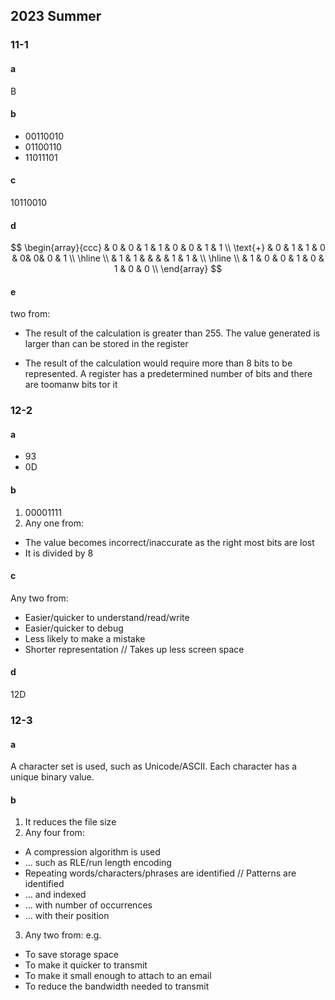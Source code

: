 ## 2023 Summer
### 11-1
#### a
B
#### b
- 00110010 
- 01100110 
- 11011101
#### c
10110010

#### d
$$
\begin{array}{ccc}
 & 0 & 0 & 1 & 1 & 0 & 0 & 1 & 1 \\
\text{+} & 0 & 1 & 1 & 0 & 0& 0& 0 & 1 \\
\hline \\
 & 1 & 1 & & & & 1 & 1 &  \\
\hline \\
 & 1 & 0 & 0 & 1 & 0 & 1 & 0 & 0 \\
\end{array}
$$
#### e
two from:
- The result of the calculation is greater than 255.
  The value generated is larger than can be stored in the register

- The result of the calculation would require more than 8 bits to be represented.
A register has a predetermined number of bits and there are toomanw bits tor it

### 12-2
#### a
- 93
- 0D
#### b
1. 00001111
2. Any one from:
- The value becomes incorrect/inaccurate as the right most bits are lost
- It is divided by 8 
#### c
Any two from:
- Easier/quicker to understand/read/write
- Easier/quicker to debug
- Less likely to make a mistake
- Shorter representation // Takes up less screen space 

#### d
12D

### 12-3
#### a
A character set is used, such as Unicode/ASCII.
Each character has a unique binary value.

#### b
1. It reduces the file size 
2. Any four from:
- A compression algorithm is used
- … such as RLE/run length encoding
- Repeating words/characters/phrases are identified // Patterns are identified
- … and indexed
- … with number of occurrences
- … with their position 
3. Any two from:
e.g.
- To save storage space
- To make it quicker to transmit
- To make it small enough to attach to an email
- To reduce the bandwidth needed to transmit 